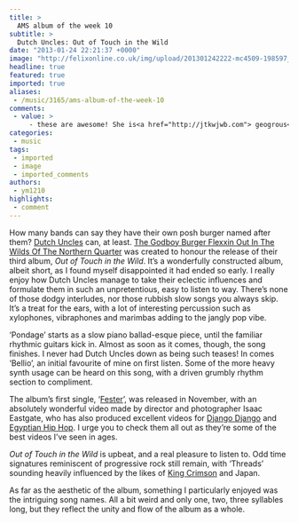 ```yaml
---
title: >
  AMS album of the week 10
subtitle: >
  Dutch Uncles: Out of Touch in the Wild
date: "2013-01-24 22:21:37 +0000"
image: "http://felixonline.co.uk/img/upload/201301242222-mc4509-198597_10151109398769232_868641925_n.jpg"
headline: true
featured: true
imported: true
aliases:
 - /music/3165/ams-album-of-the-week-10
comments:
 - value: >
     - these are awesome! She is<a href="http://jtkwjwb.com"> geogrous</a> and so are these portrait! And she totally does not look like that cat is giving her ANY trouble totally casual haha!
categories:
 - music
tags:
 - imported
 - image
 - imported_comments
authors:
 - ym1210
highlights:
 - comment
---
```


How many bands can say they have their own posh burger named after them? [Dutch Uncles](http://dutchuncles.co.uk/) can, at least. [The Godboy Burger Flexxin Out In The Wilds Of The Northern Quarter](http://dummymag.com/features/2013/01/16/you-ll-like-dutch-uncles-new-band-merch-because-you-can-eat-it/) was created to honour the release of their third album, _Out of Touch in the Wild_. It’s a wonderfully constructed album, albeit short, as I found myself disappointed it had ended so early. I really enjoy how Dutch Uncles manage to take their eclectic influences and formulate them in such an unpretentious, easy to listen to way. There’s none of those dodgy interludes, nor those rubbish slow songs you always skip. It’s a treat for the ears, with a lot of interesting percussion such as xylophones, vibraphones and marimbas adding to the jangly pop vibe.

‘Pondage’ starts as a slow piano ballad-esque piece, until the familiar rhythmic guitars kick in. Almost as soon as it comes, though, the song finishes. I never had Dutch Uncles down as being such teases! In comes ‘Bellio’, an initial favourite of mine on first listen. Some of the more heavy synth usage can be heard on this song, with a driven grumbly rhythm section to compliment.

The album’s first single, ‘[Fester](http://www.youtube.com/watch?v=Q2Caeg1FMCo)’, was released in November, with an absolutely wonderful video made by director and photographer Isaac Eastgate, who has also produced excellent videos for [Django Django](http://www.djangodjango.co.uk/) and [Egyptian Hip Hop](http://www.myspace.com/egyptianhiphop). I urge you to check them all out as they’re some of the best videos I’ve seen in ages.

_Out of Touch in the Wild_ is upbeat, and a real pleasure to listen to. Odd time signatures reminiscent of progressive rock still remain, with ‘Threads’ sounding heavily influenced by the likes of [King Crimson](http://www.king-crimson.com/) and Japan.

As far as the aesthetic of the album, something I particularly enjoyed was the intriguing song names. All a bit weird and only one, two, three syllables long, but they reflect the unity and flow of the album as a whole.
